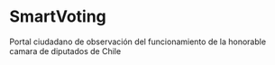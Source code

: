 # SmartVoting
Portal ciudadano de observación del funcionamiento de la honorable camara de diputados de Chile